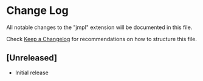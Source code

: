# Change Log

All notable changes to the "jmpl" extension will be documented in this file.

Check [Keep a Changelog](http://keepachangelog.com/) for recommendations on how to structure this file.

## [Unreleased]

- Initial release